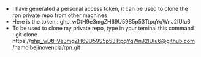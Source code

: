 - I have generated a personal access token, it can be used to clone the rpn private repo from other machines
- Here is the token : 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
- To be used to clone my private repo, type in your teminal this command :
  git clone https://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@github.com/hamdibejinovencia/rpn.git